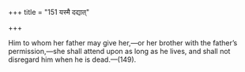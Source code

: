 +++
title = "151 यस्मै दद्यात्"

+++

Him to whom her father may give her,—or her brother with the father’s permission,—she shall attend upon as long as he lives, and shall not disregard him when he is dead.—(149).